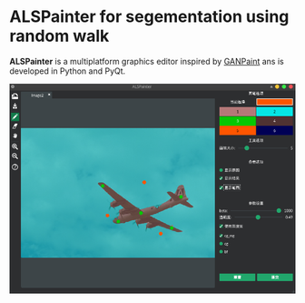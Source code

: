 ALSPainter for segementation using random walk
====

**ALSPainter** is a multiplatform graphics editor inspired by [GANPaint](http://gandissect.res.ibm.com/ganpaint.html) ans is developed in Python and PyQt.

![alt tag](images/screenshots/mainwindow.png)
